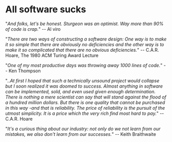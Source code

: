 All software sucks
==================

"*And folks, let's be honest. Sturgeon was an optimist. Way more than 90% of code is crap.*" -- Al viro

"*There are two ways of constructing a software design: One way is to make it so simple that there are obviously no deficiencies and the other way is to make it so complicated that there are no obvious deficiencies.*" -- C.A.R. Hoare, The 1980 ACM Turing Award Lecture

"*One of my most productive days was throwing away 1000 lines of code.*" -- Ken Thompson

"*..At first I hoped that such a technically unsound project would collapse but I
soon realized it was doomed to success. Almost anything in software can be
implemented, sold, and even used given enough determination. There is nothing a
mere scientist can say that will stand against the flood of a hundred million
dollars. But there is one quality that cannot be purchased in this way -and
that is reliability. The price of reliability is the pursuit of the utmost
simplicity. It is a price which the very rich find most hard to pay.*" -- C.A.R. Hoare

"*It's a curious thing about our industry: not only do we not learn from our mistakes, we also don't learn from our successes.*"  -- Keith Braithwaite
